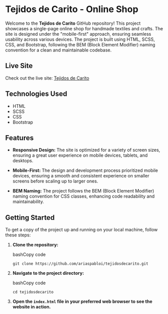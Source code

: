 Tejidos de Carito - Online Shop
===============================

Welcome to the **Tejidos de Carito** GitHub repository! This project showcases a single-page online shop for handmade textiles and crafts. The site is designed under the "mobile-first" approach, ensuring seamless usability across various devices. The project is built using HTML, SCSS, CSS, and Bootstrap, following the BEM (Block Element Modifier) naming convention for a clean and maintainable codebase.

Live Site
---------

Check out the live site: [Tejidos de Carito](https://ariaspabloi.github.io/tejidosdecarito/)

Technologies Used
-----------------

*   HTML
*   SCSS
*   CSS
*   Bootstrap

Features
--------

*   **Responsive Design:** The site is optimized for a variety of screen sizes, ensuring a great user experience on mobile devices, tablets, and desktops.
    
*   **Mobile-First:** The design and development process prioritized mobile devices, ensuring a smooth and consistent experience on smaller screens before scaling up to larger ones.
    
*   **BEM Naming:** The project follows the BEM (Block Element Modifier) naming convention for CSS classes, enhancing code readability and maintainability.
    

Getting Started
---------------

To get a copy of the project up and running on your local machine, follow these steps:

1.  **Clone the repository:**
    
    bashCopy code
    
    `git clone https://github.com/ariaspabloi/tejidosdecarito.git`
    
2.  **Navigate to the project directory:**
    
    bashCopy code
    
    `cd tejidosdecarito`
    
3.  **Open the `index.html` file in your preferred web browser to see the website in action.**
